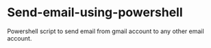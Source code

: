 # Send-email-using-powershell
Powershell script to send email from gmail account to any other email account.
